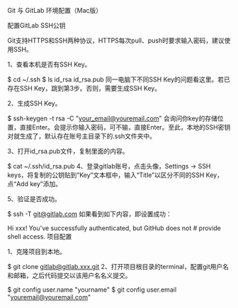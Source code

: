Git 与 GitLab 环境配置（Mac版）

配置GitLab SSH公钥

Git支持HTTPS和SSH两种协议，HTTPS每次pull、push时要求输入密码，建议使用SSH。

1、查看本机是否有SSH Key。

$ cd ~/.ssh
$ ls
id_rsa  id_rsa.pub
同一电脑下不同SSH Key的问题看这里。若已存在SSH Key，跳到第3步。否则，需要生成SSH Key。

2、生成SSH Key。

$ ssh-keygen -t rsa -C "your_email@youremail.com"
会询问你key的存储位置，直接Enter。会提示你输入密码，可不输，直接Enter。至此，本地的SSH密钥对就生成了，默认存在账号主目录下的.ssh文件夹中。

3、打开id_rsa.pub文件，复制里面的内容。

$ cat ~/.ssh/id_rsa.pub
4、登录gitlab账号，点击头像，Settings -> SSH keys，将复制的公钥贴到“Key”文本框中，输入“Title”以区分不同的SSH Key，点“Add key”添加。

5、验证是否成功。

$ ssh -T git@gitlab.com
如果看到如下内容，即设置成功：

Hi xxx! You've successfully authenticated, but GitHub does not # provide shell access.
项目配置

1、克隆项目到本地。

$ git clone gitlab@gitlab.xxx.git
2、打开项目根目录的terminal，配置git用户名和邮箱，之后代码提交以该用户名名义提交。

$ git config user.name "yourname"
$ git config user.email "youremail@youremail.com"

